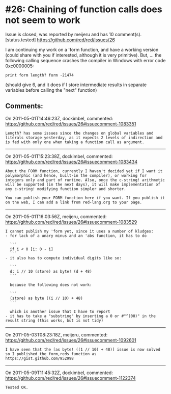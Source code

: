 
#26: Chaining of function calls does not seem to work 
================================================================================
Issue is closed, was reported by meijeru and has 10 comment(s).
[status.tested]
<https://github.com/red/red/issues/26>

I am continuing my work on a 'form function, and have a working version (could share with you if interested, although it is very primitive). But, ... the following calling sequence crashes the compiler in Windows with error code 0xc0000005:

```
print form length? form -21474
```

(should give 6, and it does if I store intermediate results in separate variables before calling the "next" function)



Comments:
--------------------------------------------------------------------------------

On 2011-05-01T14:46:23Z, dockimbel, commented:
<https://github.com/red/red/issues/26#issuecomment-1083351>

    Length? has some issues since the changes on global variables and literals storage yesterday, as it expects 2 levels of indirection and is fed with only one when taking a function call as argument.

--------------------------------------------------------------------------------

On 2011-05-01T15:23:38Z, dockimbel, commented:
<https://github.com/red/red/issues/26#issuecomment-1083434>

    About the FORM function, currently I haven't decided yet if I want it polymorphic (and hence, built-in the compiler), or working for integers only and part of runtime. Also, once the c-string! arithmetic will be supported (in the next days), it will make implementation of any c-string! modifying function simpler and shorter.
    
    You can publish your FORM function here if you want. If you publish it on the web, I can add a link from red-lang.org to your page.

--------------------------------------------------------------------------------

On 2011-05-01T16:03:56Z, meijeru, commented:
<https://github.com/red/red/issues/26#issuecomment-1083529>

    I cannot publish my 'form yet, since it uses a number of kludges:
    - for lack of a unary minus and an 'abs function, it has to do
      
      ```
      if i < 0 [i: 0 - i]
      ```
    - it also has to compute individual digits like so:
      
      ```
      d: i // 10 (store) as byte! (d + 48)
      ```
      
      because the following does not work:
      
      ```
      (store) as byte ((i // 10) + 48)
      ```
      
      which is another issue that I have to report
    - it has to take a "substring" by inserting a 0 or #"^(00)" in the result string (this works, but is not tidy)

--------------------------------------------------------------------------------

On 2011-05-03T08:23:18Z, meijeru, commented:
<https://github.com/red/red/issues/26#issuecomment-1092601>

    I have seen that the [as byte! ((1 // 10) + 48)] issue is now solved so I published the form,reds function as
    https://gist.github.com/952998

--------------------------------------------------------------------------------

On 2011-05-09T11:45:32Z, dockimbel, commented:
<https://github.com/red/red/issues/26#issuecomment-1122374>

    Tested OK.

